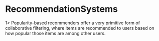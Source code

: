 # RecommendationSystems


1>  Popularity-based recommenders offer a very primitive form of collaborative filtering, where items are recommended to users based on how popular those items are among other users.
